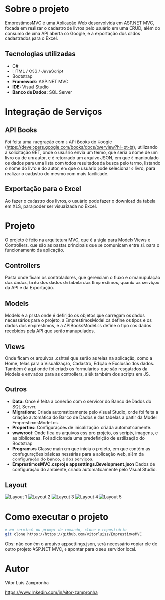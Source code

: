 # Sobre o projeto

EmprestimosMVC é uma Aplicação Web desenvolvida em ASP.NET MVC, focada em realizar o cadastro de livros pelo usuário em uma CRUD, além do consumo de uma API aberta do Google, e a exportação dos dados cadastrados para o Excel.

## Tecnologias utilizadas
- C#
- HTML / CSS / JavaScript
- Bootstrap
- **Framework:** ASP.NET MVC
- **IDE:** Visual Studio
- **Banco de Dados:** SQL Server

# Integração de Serviços
## API Books
Foi feita uma integração com a API Books do Google (https://developers.google.com/books/docs/overview?hl=pt-br), utilizando a solicitação GET, onde o usuário envia um termo, que seria o nome de um livro ou de um autor, e é retornado um arquivo JSON, em que é manipulado os dados para uma lista com todos resultados da busca pelo termo, listando o nome do livro e do autor, em que o usuário pode selecionar o livro, para realizar o cadastro do mesmo com mais facilidade.

## Exportação para o Excel
Ao fazer o cadastro dos livros, o usuário pode fazer o download da tabela em XLS, para poder ser visualizada no Excel.

# Projeto
O projeto é feito na arquitetura MVC, que é a sigla para Models Views e Controllers, que são as pastas principais que se comunicam entre si, para o funcionamento da aplicação.
## Controllers
Pasta onde ficam os controladores, que gerenciam o fluxo e o manupulação dos dados, tanto dos dados da tabela dos Emprestimos, quanto os serviços da API e da Exportação.
## Models
Models é a pasta onde é definido os objetos que carregam os dados necessários para o projeto, a EmprestimosModel.cs define os tipos e os dados dos emprestimos, e a APIBooksModel.cs define o tipo dos dados recebidos pela API que serão manupulados.
## Views
Onde ficam os arquivos .cshtml que serão as telas na aplicação, como a Home, telas para a Visualização, Cadastro, Edição e Exclusão dos dados. Também é aqui onde foi criado os formulários, que são resgatados da Models e enviados para as controllers, alék também dos scripts em JS.
## Outros
- **Data:** Onde é feita a conexão com o servidor do Banco de Dados do SQL Server.
- **Migrations:** Criada automaticamente pelo Visual Studio, onde foi feita a criação automática do Banco de Dados e das tabelas a partir da Model EmprestimosModel.cs.
- **Properties:** Configurações de inicalização, criada automaticamente.
- **wwwroot:** Onde fica os arquivos css pro projeto, os scripts, imagens, e as bibliotecas. Foi adicionada uma predefinição de estilização do Bootstrap.
- **Program.cs** Classe main em que inicia o projeto, em que contém as confugurações básicas nessárias para a aplicação web, além da configuração do banco, e dos serviços.
- **EmprestimosMVC.csproj e appsettings.Development.json** Dados de configuração do ambiente, criado automaticamente pelo Visual Studio.

## Layout
![Layout 1](https://github.com/vitorluisz/EmprestimosMVC/tree/source/EmprestimosMVC/wwwroot/img/Screenshot_64.png)
![Layout 2](https://github.com/vitorluisz/EmprestimosMVC/tree/source/EmprestimosMVC/wwwroot/img/Screenshot_65.png)
![Layout 3](https://github.com/vitorluisz/EmprestimosMVC/tree/source/EmprestimosMVC/wwwroot/img/Screenshot_66.png)
![Layout 4](https://github.com/vitorluisz/EmprestimosMVC/tree/source/EmprestimosMVC/wwwroot/img/Screenshot_67.png)
![Layout 5](https://github.com/vitorluisz/EmprestimosMVC/tree/source/EmprestimosMVC/wwwroot/img/Screenshot_68.png)

# Como executar o projeto
```bash
# No terminal ou prompt de comando, clone o repositório
git clone https://https://github.com/vitorluisz/EmprestimosMVC
```
Obs: não contém o arquivo appsettings.json, será necessário copiar ele de outro projeto ASP.NET MVC, e apontar para o seu servidor local.

# Autor

Vitor Luis Zampronha

https://www.linkedin.com/in/vitor-zampronha
